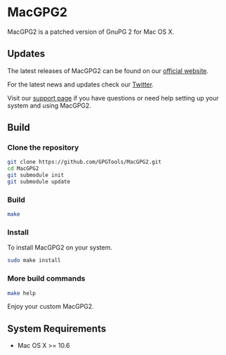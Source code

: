 MacGPG2
=======

MacGPG2 is a patched version of GnuPG 2 for Mac OS X.


Updates
-------

The latest releases of MacGPG2 can be found on our [official website](https://gpgtools.org/macgpg2/).

For the latest news and updates check our [Twitter](https://twitter.com/gpgtools).

Visit our [support page](http://support.gpgtools.org) if you have questions or need help setting up your system and using MacGPG2.


Build
-----

### Clone the repository
```bash
git clone https://github.com/GPGTools/MacGPG2.git
cd MacGPG2
git submodule init
git submodule update
```

### Build
```bash
make
```

### Install
To install MacGPG2 on your system.
```bash
sudo make install
```

### More build commands
```bash
make help
```

Enjoy your custom MacGPG2.


System Requirements
-------------------

* Mac OS X >= 10.6
